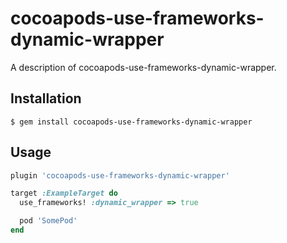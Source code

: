 # cocoapods-use-frameworks-dynamic-wrapper

A description of cocoapods-use-frameworks-dynamic-wrapper.

## Installation

    $ gem install cocoapods-use-frameworks-dynamic-wrapper

## Usage

```ruby
plugin 'cocoapods-use-frameworks-dynamic-wrapper'

target :ExampleTarget do
  use_frameworks! :dynamic_wrapper => true

  pod 'SomePod'
end
```

